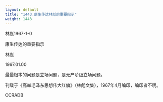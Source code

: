 ```yaml
---
layout: default
title: "1443.康生传达林彪的重要指示"
weight: 1443
---
```


林彪1967-1-0

康生传达的重要指示

林彪

1967.01.00

最最根本的问题是立场问题，是无产阶级立场问题。

刊载于《高举毛泽东思想伟大红旗》（林彪文集），1967年4月编印，编印者不明。

CCRADB

